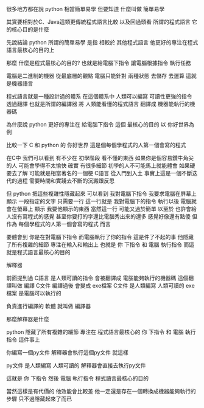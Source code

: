 很多地方都在說
python 相當簡單易學
但要知道 什麼叫做 簡單易學

其實要相對於C、Java這類更傳統程式語言比較
以及回過頭看 所謂的程式語言 它的核心目的是什麼

先說結論 
python 所謂的簡單易學 是指 相較於 其他程式語言
他更好的專注在程式語言最核心的目的上

那麼 什麼是程式最核心的目的?
也就是給電腦下指令 讓電腦根據指令 執行任務

電腦是二進制的機器
從最底層的觀點 電腦只能針對 兩種狀態 去儲存 去運算
這就是機器語言

程式語言就是一種設計過的體系
在這個體系中 人類可以編寫 可讀性更強的指令
透過翻譯 也就是所謂的編譯器 
將 人類能看懂的程式語言 翻譯成 機器能執行的機器碼

為什麼說 python 更好的專注在 給電腦下指令 這個 最核心的目的
以 你好世界為例

比較一下
C 和 python 的 你好世界
這是個每個學程式的人第一個會寫的程式

在C中 我們可以看到 有不少在 初學階段
看不懂的東西 如果你是個容易鑽牛角尖的人
可能會學得不太愉快
確實 有很多細節 初學的人不可能馬上就能體會
如果硬要去了解 可能就是相當著名的一個梗
C語言 從入門到入土
事實上這是一個不斷迭代的過程 
需要時間和實踐去不斷的沉澱跟反思

但 python 把這些複雜性隱藏起來
可以看到 我對電腦下指令 
我要求電腦在屏幕上 顯示 一段指定的文字
只需要一行
這一行就是 我對電腦下的指令
執行以後 
電腦就會在螢幕上 顯示 我要他顯示的東西
當然這一行 可能又過於簡單 
以至於 也許會給人沒有寫程式的感覺
甚至你要打的字還比電腦秀出來的還多
感覺好像還有點傻
但作為 每個學程式的人第一個會寫的程式 而言 

要體會到 
你是在對電腦下指令
而電腦執行了你的指令
這是件了不起的事 
他隱藏了所有複雜的細節
專注在輸入和輸出上
也就是 你 下指令 和 電腦 執行指令
而這就是程式語言最核心的目的

解釋器

前面提到過
C語言 是人類可讀的指令 
會被翻譯成 電腦能夠執行的機器碼
這個翻譯叫做 編譯
C文件 編譯過後 會變成 exe檔案
C文件 是人類編寫 人類可讀的
exe檔案 是電腦可以執行的

負責進行編譯的 軟體 就叫做 編譯器

那麼解釋器是什麼

python 隱藏了所有複雜的細節
專注在 程式語言最核心的
你 下指令 和 電腦 執行指令
這件事上

你編寫一個py文件
解釋器會執行這個py文件
就這樣

py文件 是人類編寫 人類可讀的
解釋器會直接去執行py文件

這就是 你 下指令 然後 電腦 執行指令
程式語言最核心的目的

當然這樣是有代價的
他效能會比較差
他一定還是存在一個轉換成機器能夠執行的步驟
只不過隱藏起來了而已